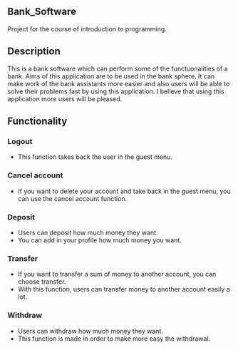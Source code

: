 ## Bank_Software
Project for the course of introduction to programming.
## Description
This is a bank software which can perform some of the functuonalities of a bank. Aims of this application are to be used in the bank sphere. It can make work of the bank assistants more easier and also users will be able to solve their problems fast by using this application. I believe that using this application more users will be pleased.
## Functionality
### Logout 
 - This function takes back the user in the guest menu.
### Cancel account
 - If you want to delete your account and take back in the guest menu, you can use the cancel account function.
### Deposit
 - Users can deposit how much money they want.
 - You can add in your profile how much money you want.
### Transfer
 - If you want to transfer a sum of money to another account, you can choose transfer.
 - With this function, users can transfer money to another account easily a lot.
### Withdraw
 - Users can withdraw how much money they want.
 - This function is made in order to make more easy the withdrawal.
